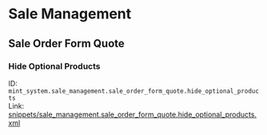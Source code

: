 # Sale Management
## Sale Order Form Quote  
### Hide Optional Products  
ID: `mint_system.sale_management.sale_order_form_quote.hide_optional_products`  
Link: [snippets/sale_management.sale_order_form_quote.hide_optional_products.xml](https://github.com/Mint-System/Odoo-Development/tree/14.0/snippets/sale_management.sale_order_form_quote.hide_optional_products.xml)

